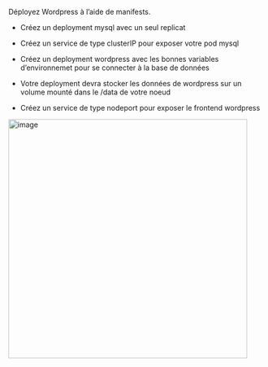 Déployez Wordpress à l’aide de manifests. 

* Créez un deployment mysql avec un seul replicat 

* Créez un service de type clusterIP pour exposer votre pod mysql 

* Créez un deployment wordpress avec les bonnes variables d’environnemet pour se connecter à la base de données 

* Votre deployment devra stocker les données de wordpress sur un volume mounté dans le /data de votre noeud 

* Créez un service de type nodeport pour exposer le frontend wordpress

<img width="470" alt="image" src="https://github.com/user-attachments/assets/c8b158e5-72f6-4843-b663-ce9a0499036d">



